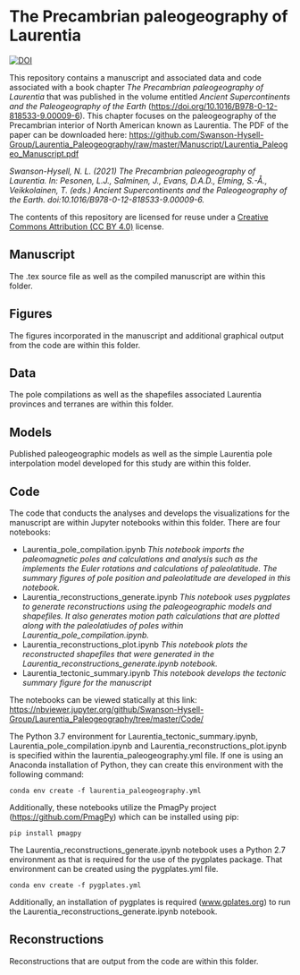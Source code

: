 # The Precambrian paleogeography of Laurentia

[![DOI](https://zenodo.org/badge/DOI/10.5281/zenodo.5129927.svg)](https://doi.org/10.5281/zenodo.5129927)

This repository contains a manuscript and associated data and code associated with a book chapter *The Precambrian paleogeography of Laurentia* that was published in the volume entitled *Ancient Supercontinents and the Paleogeography of the Earth* (https://doi.org/10.1016/B978-0-12-818533-9.00009-6). This chapter focuses on the paleogeography of the Precambrian interior of North American known as Laurentia. The PDF of the paper can be downloaded here: https://github.com/Swanson-Hysell-Group/Laurentia_Paleogeography/raw/master/Manuscript/Laurentia_Paleogeo_Manuscript.pdf

*Swanson-Hysell, N. L. (2021) The Precambrian paleogeography of Laurentia. In: Pesonen, L.J., Salminen, J., Evans, D.A.D., Elming, S.-Å., Veikkolainen, T. (eds.) Ancient Supercontinents and the Paleogeography of the Earth. doi:10.1016/B978-0-12-818533-9.00009-6.*

The contents of this repository are licensed for reuse under a [Creative Commons Attribution (CC BY 4.0)](http://creativecommons.org/licenses/by/4.0/) license.

## Manuscript

The .tex source file as well as the compiled manuscript are within this folder.

## Figures

The figures incorporated in the manuscript and additional graphical output from the code are within this folder.

## Data

The pole compilations as well as the shapefiles associated Laurentia provinces and terranes are within this folder.

## Models

Published paleogeographic models as well as the simple Laurentia pole interpolation model developed for this study are within this folder.

## Code

The code that conducts the analyses and develops the visualizations for the manuscript are within Jupyter notebooks within this folder. There are four notebooks:
- Laurentia_pole_compilation.ipynb *This notebook imports the paleomagnetic poles and calculations and analysis such as the implements the Euler rotations and calculations of paleolatitude. The summary figures of pole position and paleolatitude are developed in this notebook.*
- Laurentia_reconstructions_generate.ipynb *This notebook uses pygplates to generate reconstructions using the paleogeographic models and shapefiles. It also generates motion path calculations that are plotted along with the paleolatiudes of poles within Laurentia_pole_compilation.ipynb.*
- Laurentia_reconstructions_plot.ipynb *This notebook plots the reconstructed shapefiles that were generated in the Laurentia_reconstructions_generate.ipynb notebook.*
- Laurentia_tectonic_summary.ipynb *This notebook develops the tectonic summary figure for the manuscript*

The notebooks can be viewed statically at this link: https://nbviewer.jupyter.org/github/Swanson-Hysell-Group/Laurentia_Paleogeography/tree/master/Code/

The Python 3.7 environment for Laurentia_tectonic_summary.ipynb, Laurentia_pole_compilation.ipynb and 	Laurentia_reconstructions_plot.ipynb is specified within the laurentia_paleogeography.yml file. If one is using an Anaconda installation of Python, they can create this environment with the following command: 

```conda env create -f laurentia_paleogeography.yml```

Additionally, these notebooks utilize the PmagPy project (https://github.com/PmagPy) which can be installed using pip:

```pip install pmagpy```

The Laurentia_reconstructions_generate.ipynb notebook uses a Python 2.7 environment as that is required for the use of the pygplates package. That environment can be created using the pygplates.yml file.

```conda env create -f pygplates.yml```

Additionally, an installation of pygplates is required (www.gplates.org) to run the Laurentia_reconstructions_generate.ipynb notebook.

## Reconstructions

Reconstructions that are output from the code are within this folder.
